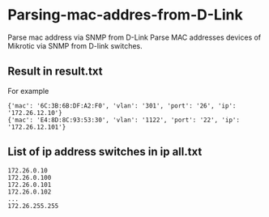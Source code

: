 # Parsing-mac-addres-from-D-Link
Parse mac address via SNMP from D-Link
Parse MAC addresses devices of Mikrotic via SNMP from D-link switches.
## Result in result.txt
For example
```
{'mac': '6C:3B:6B:DF:A2:F0', 'vlan': '301', 'port': '26', 'ip': '172.26.12.10'} 
{'mac': 'E4:8D:8C:93:53:30', 'vlan': '1122', 'port': '22', 'ip': '172.26.12.101'} 
```
## List of ip address switches in ip all.txt
```
172.26.0.10
172.26.0.100
172.26.0.101
172.26.0.102
...
172.26.255.255
```
